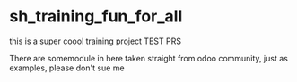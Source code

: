 # sh_training_fun_for_all
this is a super coool training project TEST PRS

There are somemodule in here taken straight from odoo community, just as examples, please don't sue me
